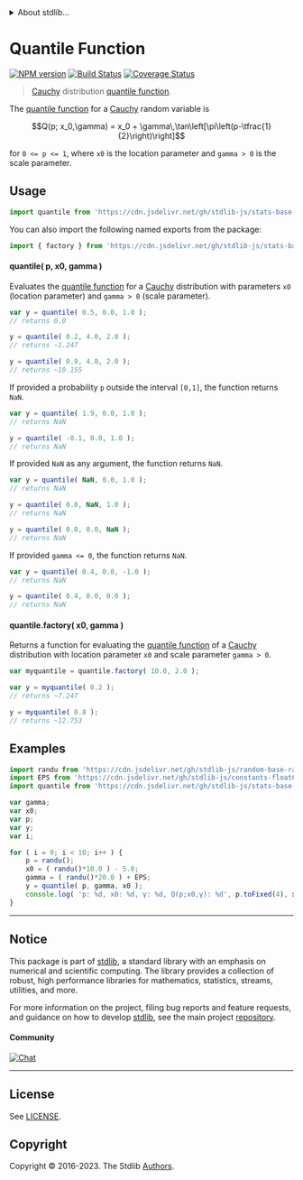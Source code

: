 <!--

@license Apache-2.0

Copyright (c) 2018 The Stdlib Authors.

Licensed under the Apache License, Version 2.0 (the "License");
you may not use this file except in compliance with the License.
You may obtain a copy of the License at

   http://www.apache.org/licenses/LICENSE-2.0

Unless required by applicable law or agreed to in writing, software
distributed under the License is distributed on an "AS IS" BASIS,
WITHOUT WARRANTIES OR CONDITIONS OF ANY KIND, either express or implied.
See the License for the specific language governing permissions and
limitations under the License.

-->


<details>
  <summary>
    About stdlib...
  </summary>
  <p>We believe in a future in which the web is a preferred environment for numerical computation. To help realize this future, we've built stdlib. stdlib is a standard library, with an emphasis on numerical and scientific computation, written in JavaScript (and C) for execution in browsers and in Node.js.</p>
  <p>The library is fully decomposable, being architected in such a way that you can swap out and mix and match APIs and functionality to cater to your exact preferences and use cases.</p>
  <p>When you use stdlib, you can be absolutely certain that you are using the most thorough, rigorous, well-written, studied, documented, tested, measured, and high-quality code out there.</p>
  <p>To join us in bringing numerical computing to the web, get started by checking us out on <a href="https://github.com/stdlib-js/stdlib">GitHub</a>, and please consider <a href="https://opencollective.com/stdlib">financially supporting stdlib</a>. We greatly appreciate your continued support!</p>
</details>

# Quantile Function

[![NPM version][npm-image]][npm-url] [![Build Status][test-image]][test-url] [![Coverage Status][coverage-image]][coverage-url] <!-- [![dependencies][dependencies-image]][dependencies-url] -->

> [Cauchy][cauchy-distribution] distribution [quantile function][quantile-function].

<section class="intro">

The [quantile function][quantile-function] for a [Cauchy][cauchy-distribution] random variable is

<!-- <equation class="equation" label="eq:cauchy_cauchy_quantile_function" align="center" raw="Q(p; x_0,\gamma) = x_0 + \gamma\,\tan\left[\pi\left(p-\tfrac{1}{2}\right)\right]" alt="Quantile function for a Cauchy distribution."> -->

```math
Q(p; x_0,\gamma) = x_0 + \gamma\,\tan\left[\pi\left(p-\tfrac{1}{2}\right)\right]
```

<!-- <div class="equation" align="center" data-raw-text="Q(p; x_0,\gamma) = x_0 + \gamma\,\tan\left[\pi\left(p-\tfrac{1}{2}\right)\right]" data-equation="eq:cauchy_cauchy_quantile_function">
    <img src="https://cdn.jsdelivr.net/gh/stdlib-js/stdlib@591cf9d5c3a0cd3c1ceec961e5c49d73a68374cb/lib/node_modules/@stdlib/stats/base/dists/cauchy/quantile/docs/img/equation_cauchy_cauchy_quantile_function.svg" alt="Quantile function for a Cauchy distribution.">
    <br>
</div> -->

<!-- </equation> -->

for `0 <= p <= 1`, where `x0` is the location parameter and `gamma > 0` is the scale parameter.

</section>

<!-- /.intro -->



<section class="usage">

## Usage

```javascript
import quantile from 'https://cdn.jsdelivr.net/gh/stdlib-js/stats-base-dists-cauchy-quantile@deno/mod.js';
```

You can also import the following named exports from the package:

```javascript
import { factory } from 'https://cdn.jsdelivr.net/gh/stdlib-js/stats-base-dists-cauchy-quantile@deno/mod.js';
```

#### quantile( p, x0, gamma )

Evaluates the [quantile function][quantile-function] for a [Cauchy][cauchy-distribution] distribution with parameters `x0` (location parameter) and `gamma > 0` (scale parameter).

```javascript
var y = quantile( 0.5, 0.0, 1.0 );
// returns 0.0

y = quantile( 0.2, 4.0, 2.0 );
// returns ~1.247

y = quantile( 0.9, 4.0, 2.0 );
// returns ~10.155
```

If provided a probability `p` outside the interval `[0,1]`, the function returns `NaN`.

```javascript
var y = quantile( 1.9, 0.0, 1.0 );
// returns NaN

y = quantile( -0.1, 0.0, 1.0 );
// returns NaN
```

If provided `NaN` as any argument, the function returns `NaN`.

```javascript
var y = quantile( NaN, 0.0, 1.0 );
// returns NaN

y = quantile( 0.0, NaN, 1.0 );
// returns NaN

y = quantile( 0.0, 0.0, NaN );
// returns NaN
```

If provided `gamma <= 0`, the function returns `NaN`.

```javascript
var y = quantile( 0.4, 0.0, -1.0 );
// returns NaN

y = quantile( 0.4, 0.0, 0.0 );
// returns NaN
```

#### quantile.factory( x0, gamma )

Returns a function for evaluating the [quantile function][quantile-function] of a [Cauchy][cauchy-distribution] distribution with location parameter `x0` and scale parameter `gamma > 0`.

```javascript
var myquantile = quantile.factory( 10.0, 2.0 );

var y = myquantile( 0.2 );
// returns ~7.247

y = myquantile( 0.8 );
// returns ~12.753
```

</section>

<!-- /.usage -->

<section class="examples">

## Examples

<!-- eslint no-undef: "error" -->

```javascript
import randu from 'https://cdn.jsdelivr.net/gh/stdlib-js/random-base-randu@deno/mod.js';
import EPS from 'https://cdn.jsdelivr.net/gh/stdlib-js/constants-float64-eps@deno/mod.js';
import quantile from 'https://cdn.jsdelivr.net/gh/stdlib-js/stats-base-dists-cauchy-quantile@deno/mod.js';

var gamma;
var x0;
var p;
var y;
var i;

for ( i = 0; i < 10; i++ ) {
    p = randu();
    x0 = ( randu()*10.0 ) - 5.0;
    gamma = ( randu()*20.0 ) + EPS;
    y = quantile( p, gamma, x0 );
    console.log( 'p: %d, x0: %d, γ: %d, Q(p;x0,γ): %d', p.toFixed(4), x0.toFixed(4), gamma.toFixed(4), y.toFixed(4) );
}
```

</section>

<!-- /.examples -->

<!-- Section for related `stdlib` packages. Do not manually edit this section, as it is automatically populated. -->

<section class="related">

</section>

<!-- /.related -->

<!-- Section for all links. Make sure to keep an empty line after the `section` element and another before the `/section` close. -->


<section class="main-repo" >

* * *

## Notice

This package is part of [stdlib][stdlib], a standard library with an emphasis on numerical and scientific computing. The library provides a collection of robust, high performance libraries for mathematics, statistics, streams, utilities, and more.

For more information on the project, filing bug reports and feature requests, and guidance on how to develop [stdlib][stdlib], see the main project [repository][stdlib].

#### Community

[![Chat][chat-image]][chat-url]

---

## License

See [LICENSE][stdlib-license].


## Copyright

Copyright &copy; 2016-2023. The Stdlib [Authors][stdlib-authors].

</section>

<!-- /.stdlib -->

<!-- Section for all links. Make sure to keep an empty line after the `section` element and another before the `/section` close. -->

<section class="links">

[npm-image]: http://img.shields.io/npm/v/@stdlib/stats-base-dists-cauchy-quantile.svg
[npm-url]: https://npmjs.org/package/@stdlib/stats-base-dists-cauchy-quantile

[test-image]: https://github.com/stdlib-js/stats-base-dists-cauchy-quantile/actions/workflows/test.yml/badge.svg?branch=v0.1.0
[test-url]: https://github.com/stdlib-js/stats-base-dists-cauchy-quantile/actions/workflows/test.yml?query=branch:v0.1.0

[coverage-image]: https://img.shields.io/codecov/c/github/stdlib-js/stats-base-dists-cauchy-quantile/main.svg
[coverage-url]: https://codecov.io/github/stdlib-js/stats-base-dists-cauchy-quantile?branch=main

<!--

[dependencies-image]: https://img.shields.io/david/stdlib-js/stats-base-dists-cauchy-quantile.svg
[dependencies-url]: https://david-dm.org/stdlib-js/stats-base-dists-cauchy-quantile/main

-->

[chat-image]: https://img.shields.io/gitter/room/stdlib-js/stdlib.svg
[chat-url]: https://app.gitter.im/#/room/#stdlib-js_stdlib:gitter.im

[stdlib]: https://github.com/stdlib-js/stdlib

[stdlib-authors]: https://github.com/stdlib-js/stdlib/graphs/contributors

[umd]: https://github.com/umdjs/umd
[es-module]: https://developer.mozilla.org/en-US/docs/Web/JavaScript/Guide/Modules

[deno-url]: https://github.com/stdlib-js/stats-base-dists-cauchy-quantile/tree/deno
[umd-url]: https://github.com/stdlib-js/stats-base-dists-cauchy-quantile/tree/umd
[esm-url]: https://github.com/stdlib-js/stats-base-dists-cauchy-quantile/tree/esm
[branches-url]: https://github.com/stdlib-js/stats-base-dists-cauchy-quantile/blob/main/branches.md

[stdlib-license]: https://raw.githubusercontent.com/stdlib-js/stats-base-dists-cauchy-quantile/main/LICENSE

[quantile-function]: https://en.wikipedia.org/wiki/Quantile_function

[cauchy-distribution]: https://en.wikipedia.org/wiki/Cauchy_distribution

</section>

<!-- /.links -->
